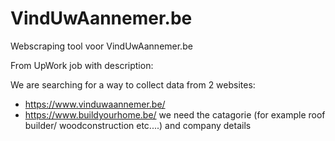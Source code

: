 # VindUwAannemer.be
Webscraping tool voor VindUwAannemer.be

From UpWork job with description:

We are searching for a way to collect data from 2 websites:
- https://www.vinduwaannemer.be/
- https://www.buildyourhome.be/
we need the catagorie (for example roof builder/ woodconstruction etc....) and company details

